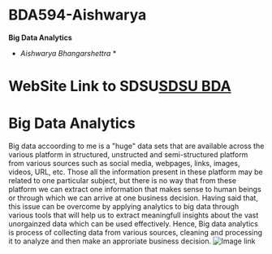 # BDA594-Aishwarya
**Big Data Analytics**
* *Aishwarya Bhangarshettra* *
# WebSite Link to SDSU[SDSU BDA](https://big.sdsu.edu/)
# Big Data Analytics
Big data accoording to me is a "huge" data sets that are available across the various platform in structured, unstructed and semi-structured platform from various sources such as social media, webpages, links, images, videos, URL, etc. Those all the information present in these platform may be related to one particular subject, but there is no way that from these platform we can extract one information that makes sense to human beings or through which we can arrive at one business decision. Having said that, this issue can be overcome by applying analytics to big data through various tools that will help us to extract meaningfull insights about the vast unorgainzed data which can be used effectively. Hence, Big data analytics is process of collecting data from various sources, cleaning and processing it to analyze and then make an approriate business decision.
![Image link](https://i.ibb.co/pvBsHT4/aishwarya-photo1.jpg)



